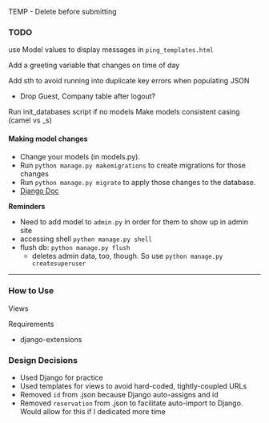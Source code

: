 TEMP - Delete before submitting

### TODO
use Model values to display messages in `ping_templates.html`

Add a greeting variable that changes on time of day

Add sth to avoid running into duplicate key errors when populating JSON
- Drop Guest, Company table after logout?

Run init_databases script if no models
Make models consistent casing (camel vs _s)

#### Making model changes 

- Change your models (in models.py).
- Run `python manage.py makemigrations` to create migrations for those changes
- Run `python manage.py migrate` to apply those changes to the database.
- [Django Doc](https://docs.djangoproject.com/en/2.2/intro/tutorial02/)


**Reminders**
- Need to add model to `admin.py` in order for them to show up in admin site
- accessing shell `python manage.py shell`
- flush db: `python manage.py flush`
    - deletes admin data, too, though. So use `python manage.py createsuperuser`

---
### How to Use
Views

Requirements
- django-extensions

### Design Decisions
- Used Django for practice
- Used templates for views to avoid hard-coded, tightly-coupled URLs
- Removed `id` from .json because Django auto-assigns and id
- Removed `reservation` from .json to facilitate auto-import to Django. Would allow for this if I dedicated more time